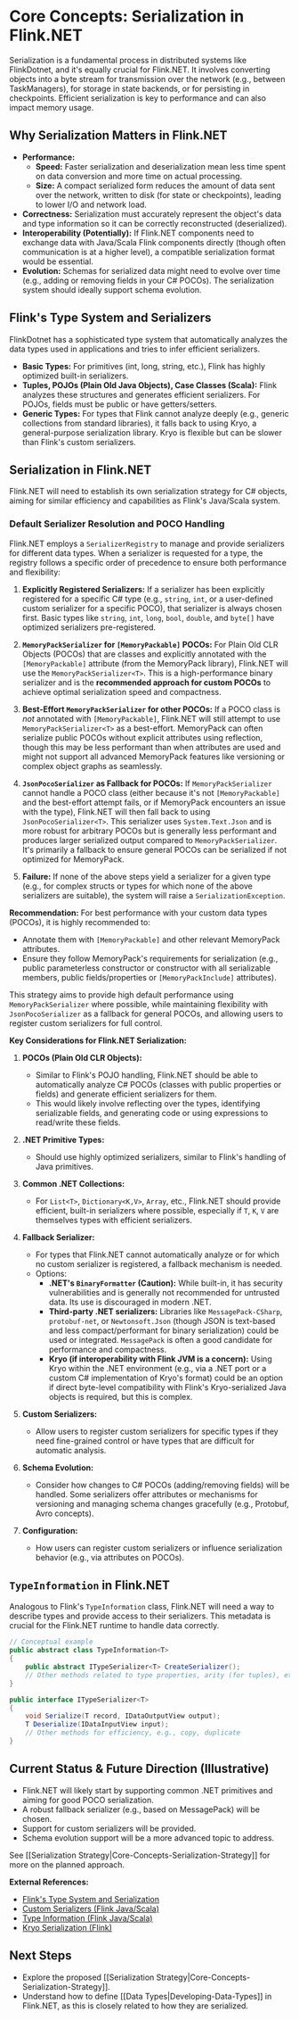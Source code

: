 # Core Concepts: Serialization in Flink.NET

Serialization is a fundamental process in distributed systems like FlinkDotnet, and it's equally crucial for Flink.NET. It involves converting objects into a byte stream for transmission over the network (e.g., between TaskManagers), for storage in state backends, or for persisting in checkpoints. Efficient serialization is key to performance and can also impact memory usage.

## Why Serialization Matters in Flink.NET

*   **Performance:**
    *   **Speed:** Faster serialization and deserialization mean less time spent on data conversion and more time on actual processing.
    *   **Size:** A compact serialized form reduces the amount of data sent over the network, written to disk (for state or checkpoints), leading to lower I/O and network load.
*   **Correctness:** Serialization must accurately represent the object's data and type information so it can be correctly reconstructed (deserialized).
*   **Interoperability (Potentially):** If Flink.NET components need to exchange data with Java/Scala Flink components directly (though often communication is at a higher level), a compatible serialization format would be essential.
*   **Evolution:** Schemas for serialized data might need to evolve over time (e.g., adding or removing fields in your C# POCOs). The serialization system should ideally support schema evolution.

## Flink's Type System and Serializers

FlinkDotnet has a sophisticated type system that automatically analyzes the data types used in applications and tries to infer efficient serializers.

*   **Basic Types:** For primitives (int, long, string, etc.), Flink has highly optimized built-in serializers.
*   **Tuples, POJOs (Plain Old Java Objects), Case Classes (Scala):** Flink analyzes these structures and generates efficient serializers. For POJOs, fields must be public or have getters/setters.
*   **Generic Types:** For types that Flink cannot analyze deeply (e.g., generic collections from standard libraries), it falls back to using Kryo, a general-purpose serialization library. Kryo is flexible but can be slower than Flink's custom serializers.

## Serialization in Flink.NET

Flink.NET will need to establish its own serialization strategy for C# objects, aiming for similar efficiency and capabilities as Flink's Java/Scala system.

### Default Serializer Resolution and POCO Handling

Flink.NET employs a `SerializerRegistry` to manage and provide serializers for different data types. When a serializer is requested for a type, the registry follows a specific order of precedence to ensure both performance and flexibility:

1.  **Explicitly Registered Serializers:** If a serializer has been explicitly registered for a specific C# type (e.g., `string`, `int`, or a user-defined custom serializer for a specific POCO), that serializer is always chosen first. Basic types like `string`, `int`, `long`, `bool`, `double`, and `byte[]` have optimized serializers pre-registered.

2.  **`MemoryPackSerializer` for `[MemoryPackable]` POCOs:** For Plain Old CLR Objects (POCOs) that are classes and explicitly annotated with the `[MemoryPackable]` attribute (from the MemoryPack library), Flink.NET will use the `MemoryPackSerializer<T>`. This is a high-performance binary serializer and is the **recommended approach for custom POCOs** to achieve optimal serialization speed and compactness.

3.  **Best-Effort `MemoryPackSerializer` for other POCOs:** If a POCO class is *not* annotated with `[MemoryPackable]`, Flink.NET will still attempt to use `MemoryPackSerializer<T>` as a best-effort. MemoryPack can often serialize public POCOs without explicit attributes using reflection, though this may be less performant than when attributes are used and might not support all advanced MemoryPack features like versioning or complex object graphs as seamlessly.

4.  **`JsonPocoSerializer` as Fallback for POCOs:** If `MemoryPackSerializer` cannot handle a POCO class (either because it's not `[MemoryPackable]` and the best-effort attempt fails, or if MemoryPack encounters an issue with the type), Flink.NET will then fall back to using `JsonPocoSerializer<T>`. This serializer uses `System.Text.Json` and is more robust for arbitrary POCOs but is generally less performant and produces larger serialized output compared to `MemoryPackSerializer`. It's primarily a fallback to ensure general POCOs can be serialized if not optimized for MemoryPack.

5.  **Failure:** If none of the above steps yield a serializer for a given type (e.g., for complex structs or types for which none of the above serializers are suitable), the system will raise a `SerializationException`.

**Recommendation:** For best performance with your custom data types (POCOs), it is highly recommended to:
*   Annotate them with `[MemoryPackable]` and other relevant MemoryPack attributes.
*   Ensure they follow MemoryPack's requirements for serialization (e.g., public parameterless constructor or constructor with all serializable members, public fields/properties or `[MemoryPackInclude]` attributes).

This strategy aims to provide high default performance using `MemoryPackSerializer` where possible, while maintaining flexibility with `JsonPocoSerializer` as a fallback for general POCOs, and allowing users to register custom serializers for full control.

**Key Considerations for Flink.NET Serialization:**

1.  **POCOs (Plain Old CLR Objects):**
    *   Similar to Flink's POJO handling, Flink.NET should be able to automatically analyze C# POCOs (classes with public properties or fields) and generate efficient serializers for them.
    *   This would likely involve reflecting over the types, identifying serializable fields, and generating code or using expressions to read/write these fields.

2.  **.NET Primitive Types:**
    *   Should use highly optimized serializers, similar to Flink's handling of Java primitives.

3.  **Common .NET Collections:**
    *   For `List<T>`, `Dictionary<K,V>`, `Array`, etc., Flink.NET should provide efficient, built-in serializers where possible, especially if `T`, `K`, `V` are themselves types with efficient serializers.

4.  **Fallback Serializer:**
    *   For types that Flink.NET cannot automatically analyze or for which no custom serializer is registered, a fallback mechanism is needed.
    *   Options:
        *   **.NET's `BinaryFormatter` (Caution):** While built-in, it has security vulnerabilities and is generally not recommended for untrusted data. Its use is discouraged in modern .NET.
        *   **Third-party .NET serializers:** Libraries like `MessagePack-CSharp`, `protobuf-net`, or `Newtonsoft.Json` (though JSON is text-based and less compact/performant for binary serialization) could be used or integrated. `MessagePack` is often a good candidate for performance and compactness.
        *   **Kryo (if interoperability with Flink JVM is a concern):** Using Kryo within the .NET environment (e.g., via a .NET port or a custom C# implementation of Kryo's format) could be an option if direct byte-level compatibility with Flink's Kryo-serialized Java objects is required, but this is complex.

5.  **Custom Serializers:**
    *   Allow users to register custom serializers for specific types if they need fine-grained control or have types that are difficult for automatic analysis.

6.  **Schema Evolution:**
    *   Consider how changes to C# POCOs (adding/removing fields) will be handled. Some serializers offer attributes or mechanisms for versioning and managing schema changes gracefully (e.g., Protobuf, Avro concepts).

7.  **Configuration:**
    *   How users can register custom serializers or influence serialization behavior (e.g., via attributes on POCOs).

## `TypeInformation` in Flink.NET

Analogous to Flink's `TypeInformation` class, Flink.NET will need a way to describe types and provide access to their serializers. This metadata is crucial for the Flink.NET runtime to handle data correctly.

```csharp
// Conceptual example
public abstract class TypeInformation<T>
{
    public abstract ITypeSerializer<T> CreateSerializer();
    // Other methods related to type properties, arity (for tuples), etc.
}

public interface ITypeSerializer<T>
{
    void Serialize(T record, IDataOutputView output);
    T Deserialize(IDataInputView input);
    // Other methods for efficiency, e.g., copy, duplicate
}
```

## Current Status & Future Direction (Illustrative)

*   Flink.NET will likely start by supporting common .NET primitives and aiming for good POCO serialization.
*   A robust fallback serializer (e.g., based on MessagePack) will be chosen.
*   Support for custom serializers will be provided.
*   Schema evolution support will be a more advanced topic to address.

See [[Serialization Strategy|Core-Concepts-Serialization-Strategy]] for more on the planned approach.

**External References:**

*   [Flink's Type System and Serialization](https://nightlies.apache.org/flink/flink-docs-stable/docs/dev/datastream/fault-tolerance/serialization/types_serialization/)
*   [Custom Serializers (Flink Java/Scala)](https://nightlies.apache.org/flink/flink-docs-stable/docs/dev/datastream/fault-tolerance/serialization/custom_serializers/)
*   [Type Information (Flink Java/Scala)](https://nightlies.apache.org/flink/flink-docs-stable/docs/dev/api_concepts/#type-information)
*   [Kryo Serialization (Flink)](https://nightlies.apache.org/flink/flink-docs-stable/docs/dev/datastream/fault-tolerance/serialization/kryo_serialization/)

## Next Steps

*   Explore the proposed [[Serialization Strategy|Core-Concepts-Serialization-Strategy]].
*   Understand how to define [[Data Types|Developing-Data-Types]] in Flink.NET, as this is closely related to how they are serialized.
